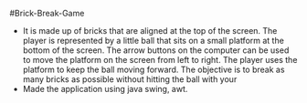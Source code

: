 #Brick-Break-Game
- It is made up of bricks that are aligned at the top of the screen. The player is represented by a little ball that sits on a small platform at the bottom of the screen. The arrow buttons on the computer can be used to move the platform on the screen from left to right. The player uses the platform to keep the ball moving forward. The objective is to break as many bricks as possible without hitting the ball with your
- Made the application using java swing, awt.
